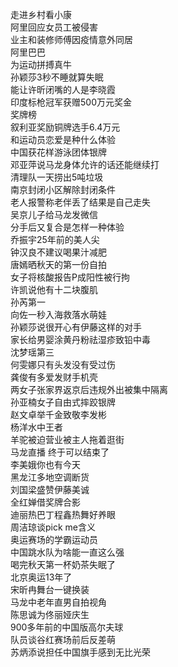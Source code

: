 走进乡村看小康  
阿里回应女员工被侵害  
业主和装修师傅因疫情意外同居  
阿里巴巴  
为运动拼搏真牛  
孙颖莎3秒不睡就算失眠  
能让许昕闭嘴的人是李晓霞  
印度标枪冠军获赠500万元奖金  
奖牌榜  
叙利亚奖励铜牌选手6.4万元  
和运动员恋爱是种什么体验  
中国获花样游泳团体银牌  
邓亚萍说马龙身体允许的话还能继续打  
清理队一天捞出5吨垃圾  
南京封闭小区解除封闭条件  
老人报警称老伴丢了结果是自己走失  
吴京儿子给马龙发微信  
分手后又复合是怎样一种体验  
乔振宇25年前的美人尖  
钟汉良不建议喝果汁减肥  
唐嫣晒秋天的第一份自拍  
女子将核酸报告P成阳性被行拘  
许凯说他有十二块腹肌  
孙芮第一  
向佐一秒入海救落水萌娃  
孙颖莎说很开心有伊藤这样的对手  
家长给男婴涂黄丹粉祛湿疹致铅中毒  
沈梦瑶第三  
何雯娜只有头发没有受过伤  
龚俊有多爱发财手机壳  
两女子张家界返京后违规外出被集中隔离  
孙亚楠女子自由式摔跤银牌  
赵文卓举千金致敬李发彬  
杨洋水中王者  
羊驼被迫营业被主人拖着逛街  
马龙直播 终于可以结束了  
李美娥你也有今天  
黑龙江多地空调断货  
刘国梁盛赞伊藤美诚  
全红婵借奖牌合影  
迪丽热巴丁程鑫热舞好养眼  
周洁琼谈pick me含义  
奥运赛场的学霸运动员  
中国跳水队为啥能一直这么强  
喝完秋天第一杯奶茶失眠了  
北京奥运13年了  
宋昕冉舞台一键换装  
马龙中老年直男自拍视角  
陈思诚为佟丽娅庆生  
900多年前的中国版高尔夫球  
队员谈谷红赛场前后反差萌  
苏炳添说担任中国旗手感到无比光荣  
